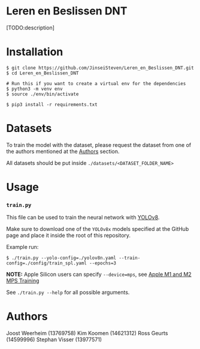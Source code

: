 # Leren en Beslissen DNT

[TODO:description]

# Installation

```
$ git clone https://github.com/JinseiSteven/Leren_en_Beslissen_DNT.git
$ cd Leren_en_Beslissen_DNT

# Run this if you want to create a virtual env for the dependencies
$ python3 -m venv env
$ source ./env/bin/activate

$ pip3 install -r requirements.txt
```

# Datasets

To train the model with the dataset, please request the dataset from one of the
authors mentioned at the [Authors](#authors) section.

All datasets should be put inside `./datasets/<DATASET_FOLDER_NAME>`

# Usage

### `train.py`

This file can be used to train the neural network with [YOLOv8](https://github.com/ultralytics/ultralytics).

Make sure to download one of the `YOLOv8x` models specified at the GitHub page
and place it inside the root of this repository.

Example run:

```
$ ./train.py --yolo-config=./yolov8n.yaml --train-config=./config/train_spl.yaml --epochs=3
```

**NOTE:** Apple Silicon users can specify `--device=mps`, see [Apple M1 and M2 MPS Training](https://docs.ultralytics.com/modes/train/#apple-m1-and-m2-mps-training)

See `./train.py --help` for all possible arguments.

# Authors

Joost Weerheim (13769758)
Kim Koomen (14621312)
Ross Geurts (14599996)
Stephan Visser (13977571)
